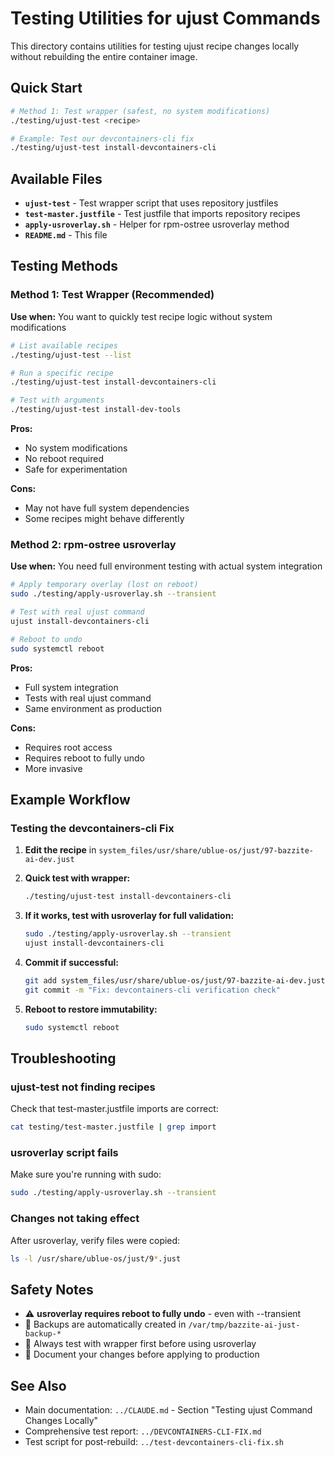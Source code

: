 # Testing Utilities for ujust Commands

This directory contains utilities for testing ujust recipe changes locally without rebuilding the entire container image.

## Quick Start

```bash
# Method 1: Test wrapper (safest, no system modifications)
./testing/ujust-test <recipe>

# Example: Test our devcontainers-cli fix
./testing/ujust-test install-devcontainers-cli
```

## Available Files

- **`ujust-test`** - Test wrapper script that uses repository justfiles
- **`test-master.justfile`** - Test justfile that imports repository recipes
- **`apply-usroverlay.sh`** - Helper for rpm-ostree usroverlay method
- **`README.md`** - This file

## Testing Methods

### Method 1: Test Wrapper (Recommended)

**Use when:** You want to quickly test recipe logic without system modifications

```bash
# List available recipes
./testing/ujust-test --list

# Run a specific recipe
./testing/ujust-test install-devcontainers-cli

# Test with arguments
./testing/ujust-test install-dev-tools
```

**Pros:**
- No system modifications
- No reboot required
- Safe for experimentation

**Cons:**
- May not have full system dependencies
- Some recipes might behave differently

### Method 2: rpm-ostree usroverlay

**Use when:** You need full environment testing with actual system integration

```bash
# Apply temporary overlay (lost on reboot)
sudo ./testing/apply-usroverlay.sh --transient

# Test with real ujust command
ujust install-devcontainers-cli

# Reboot to undo
sudo systemctl reboot
```

**Pros:**
- Full system integration
- Tests with real ujust command
- Same environment as production

**Cons:**
- Requires root access
- Requires reboot to fully undo
- More invasive

## Example Workflow

### Testing the devcontainers-cli Fix

1. **Edit the recipe** in `system_files/usr/share/ublue-os/just/97-bazzite-ai-dev.just`

2. **Quick test with wrapper:**
   ```bash
   ./testing/ujust-test install-devcontainers-cli
   ```

3. **If it works, test with usroverlay for full validation:**
   ```bash
   sudo ./testing/apply-usroverlay.sh --transient
   ujust install-devcontainers-cli
   ```

4. **Commit if successful:**
   ```bash
   git add system_files/usr/share/ublue-os/just/97-bazzite-ai-dev.just
   git commit -m "Fix: devcontainers-cli verification check"
   ```

5. **Reboot to restore immutability:**
   ```bash
   sudo systemctl reboot
   ```

## Troubleshooting

### ujust-test not finding recipes

Check that test-master.justfile imports are correct:
```bash
cat testing/test-master.justfile | grep import
```

### usroverlay script fails

Make sure you're running with sudo:
```bash
sudo ./testing/apply-usroverlay.sh --transient
```

### Changes not taking effect

After usroverlay, verify files were copied:
```bash
ls -l /usr/share/ublue-os/just/9*.just
```

## Safety Notes

- ⚠️ **usroverlay requires reboot to fully undo** - even with --transient
- 💾 Backups are automatically created in `/var/tmp/bazzite-ai-just-backup-*`
- 🔄 Always test with wrapper first before using usroverlay
- 📝 Document your changes before applying to production

## See Also

- Main documentation: `../CLAUDE.md` - Section "Testing ujust Command Changes Locally"
- Comprehensive test report: `../DEVCONTAINERS-CLI-FIX.md`
- Test script for post-rebuild: `../test-devcontainers-cli-fix.sh`
